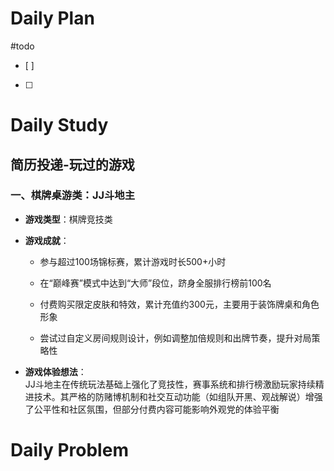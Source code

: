 # Daily Plan
#todo
- [ ] 
- [ ] 
# Daily Study
## 简历投递-玩过的游戏
### 一、棋牌桌游类：​**JJ斗地主**
- ​**游戏类型**：棋牌竞技类
- ​**游戏成就**：
    - 参与超过100场锦标赛，累计游戏时长500+小时

    - 在“巅峰赛”模式中达到“大师”段位，跻身全服排行榜前100名

    - 付费购买限定皮肤和特效，累计充值约300元，主要用于装饰牌桌和角色形象
 
    - 尝试过自定义房间规则设计，例如调整加倍规则和出牌节奏，提升对局策略性

- ​**游戏体验想法**：  
    JJ斗地主在传统玩法基础上强化了竞技性，赛事系统和排行榜激励玩家持续精进技术。其严格的防赌博机制和社交互动功能（如组队开黑、观战解说）增强了公平性和社区氛围，但部分付费内容可能影响外观党的体验平衡

# Daily Problem